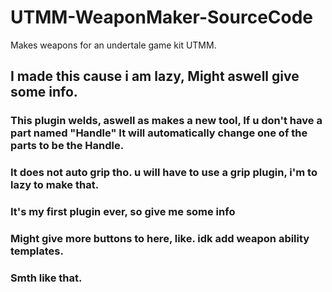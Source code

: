 # UTMM-WeaponMaker-SourceCode
Makes weapons for an undertale game kit UTMM.
## I made this cause i am lazy, Might aswell give some info.
### This plugin welds, aswell as makes a new tool, If u don't have a part named "Handle" It will automatically change one of the parts to be the Handle.
### It does not auto grip tho. u will have to use a grip plugin, i'm to lazy to make that.
### It's my first plugin ever, so give me some info
### Might give more buttons to here, like. idk add weapon ability templates.
### Smth like that.
